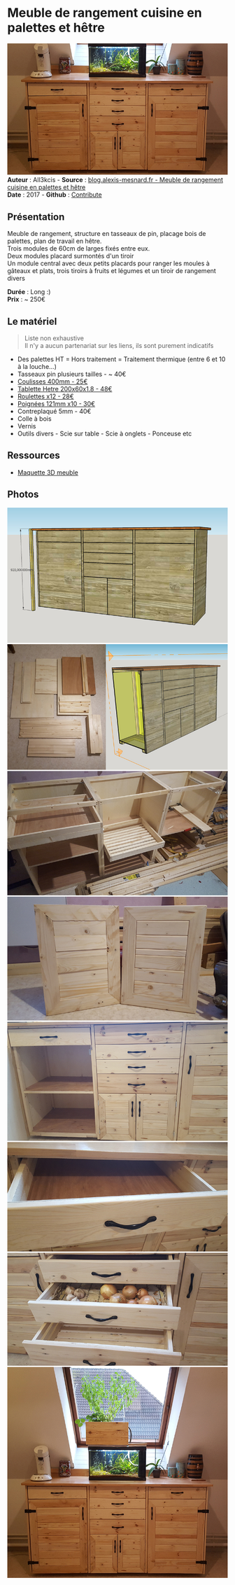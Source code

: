 # Meuble de rangement cuisine en palettes et hêtre

![Meuble de rangement cuisine en palettes et hêtre](img/bandeau.jpg)  
**Auteur** : All3kcis - **Source** : [blog.alexis-mesnard.fr - Meuble de rangement cuisine en palettes et hêtre](https://blog.alexis-mesnard.fr/pallets-kitchen-furniture-02/)  
**Date** : 2017 - **Github** : [Contribute](https://github.com/all3kcis/tutorials/tree/master/pallets-kitchen-furniture-02)

## Présentation
Meuble de rangement, structure en tasseaux de pin, placage bois de palettes, plan de travail en hêtre.  
Trois modules de 60cm de larges fixés entre eux.  
Deux modules placard surmontés d'un tiroir   
Un module central avec deux petits placards pour ranger les moules à gâteaux et plats, trois tiroirs à fruits et légumes et un tiroir de rangement divers     


**Durée** : Long :)  
**Prix** : ~ 250€  


## Le matériel
> Liste non exhaustive  
> Il n'y a aucun partenariat sur les liens, ils sont purement indicatifs 

- Des palettes HT = Hors traitement = Traitement thermique (entre 6 et 10 à la louche...)
- Tasseaux pin plusieurs tailles - ~ 40€
- [Coulisses 400mm - 25€](https://www.leroymerlin.fr/v3/p/produits/coulisse-pour-tiroir-a-galets-hettich-20-kg-l-40-cm-e22693)
- [Tablette Hetre 200x60x1.8 - 48€](https://www.leroymerlin.fr/v3/p/produits/tablette-hetre-lamelle-colle-l-250-x-l-60-cm-x-ep-18-mm-e1401690591)
- [Roulettes x12 - 28€](https://www.leroymerlin.fr/v3/p/produits/roulette-pivotante-a-platine-diam-35-mm-e1401442847)
- [Poignées 121mm x10 - 30€](https://fr.aliexpress.com/item/32522218766.html)
- Contreplaqué 5mm - 40€
- Colle à bois
- Vernis
- Outils divers - Scie sur table - Scie à onglets - Ponceuse  etc
  
## Ressources
  
  - [Maquette 3D meuble](ressources/modele-3d-meuble2.skp)

## Photos  

![Meuble de rangement cuisine en palettes et hêtre](img/plan.jpg)  
![Meuble de rangement cuisine en palettes et hêtre](img/modele-3d-meuble2-bois.jpg)  
![Meuble de rangement cuisine en palettes et hêtre](img/01.jpg)  
![Meuble de rangement cuisine en palettes et hêtre](img/04.jpg)  
![Meuble de rangement cuisine en palettes et hêtre](img/05.jpg)  
![Meuble de rangement cuisine en palettes et hêtre](img/06.jpg)  
![Meuble de rangement cuisine en palettes et hêtre](img/07.jpg)  
![Meuble de rangement cuisine en palettes et hêtre](img/meuble-02-fini.jpg)  